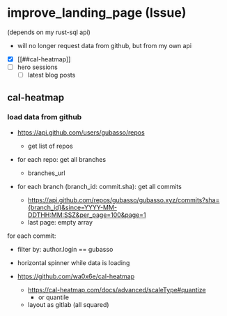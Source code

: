 # improve_landing_page (Issue)


(depends on my rust-sql api)
- will no longer request data from github, but from my own api

- [x] [[##cal-heatmap]]
- [ ] hero sessions
  - [ ] latest blog posts

## cal-heatmap

### load data from github


- https://api.github.com/users/gubasso/repos
  - get list of repos

- for each repo: get all branches
  - branches_url

- for each branch (branch_id: commit.sha): get all commits
  - https://api.github.com/repos/gubasso/gubasso.xyz/commits?sha={branch_id}&since=YYYY-MM-DDTHH:MM:SSZ&per_page=100&page=1
  - last page: empty array

for each commit:
  - filter by: author.login == gubasso

- horizontal spinner while data is loading

- https://github.com/wa0x6e/cal-heatmap
  - https://cal-heatmap.com/docs/advanced/scaleType#quantize
    - or quantile
  - layout as gitlab (all squared)
